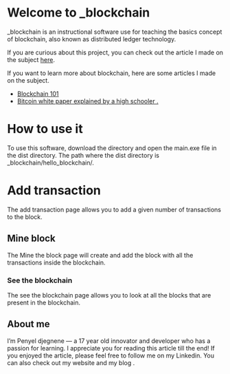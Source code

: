 # Welcome to _blockchain

_blockchain is an instructional software use for teaching the basics concept of blockchain, also known as distributed ledger technology.

If you are curious about this project, you can check out the article I made on the subject [here](https://penyel-djegnene.medium.com/learn-blockchain-by-creating-one-3a38cc7b263b).

If you want to learn more about blockchain, here are some articles I made on the subject.

- [Blockchain 101](https://medium.com/coinmonks/blockchain-101-5e19b7249db8)
- [Bitcoin white paper explained by a high schooler .](https://penyel-djegnene.medium.com/bitcoin-white-paper-explained-by-a-high-schooler-126ae7268e45)


# How to use it
To use this software, download the directory and open the main.exe file in the dist directory.
The path where the dist directory is _blockchain/hello_blockchain/.


# Add transaction
The add transaction page allows you to add a given number of transactions to the block.

## Mine block
The Mine the block page will create and add the block with all the transactions inside the blockchain.

### See the blockchain
The see the blockchain page allows you to look at all the blocks that are present in the blockchain.


## About me

I’m Penyel djegnene — a 17 year old innovator and developer who has a passion for learning. I appreciate you for reading this article till the end! If you enjoyed the article, please feel free to follow me on my Linkedin. You can also check out my website and my blog .
